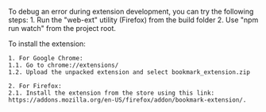 To debug an error during extension development, you can try the following steps:
    1. Run the "web-ext" utility (Firefox) from the build folder
    2. Use "npm run watch" from the project root.

To install the extension:

    1. For Google Chrome:
    1.1. Go to chrome://extensions/
    1.2. Upload the unpacked extension and select bookmark_extension.zip

    2. For Firefox:
    2.1. Install the extension from the store using this link:
    https://addons.mozilla.org/en-US/firefox/addon/bookmark-extension/.